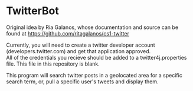 # TwitterBot

Original idea by Ria Galanos, whose documentation and source can be found at
https://github.com/ritagalanos/cs1-twitter


Currently, you will need to create a twitter developer account (developers.twitter.com) and get that application approved.  
All of the credentials you recieve should be added to a twitter4j.properties file.  This file in this repository is blank.

This program will search twitter posts in a geolocated area for a specific search term, or, pull a specific user's tweets and display them.
